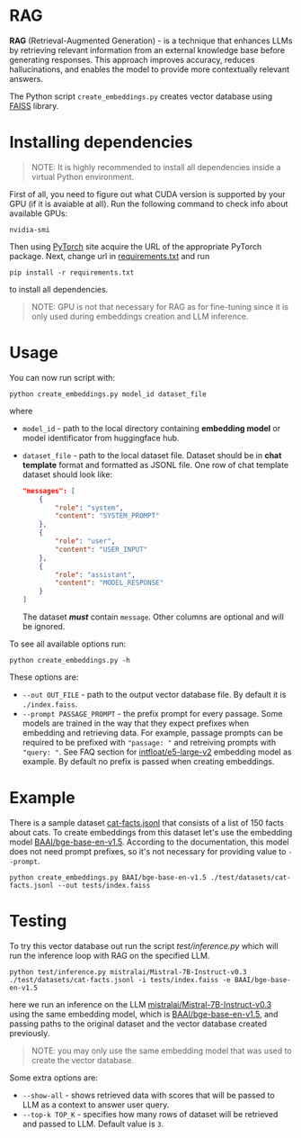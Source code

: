 # RAG

**RAG** (Retrieval-Augmented Generation) - is a technique that enhances LLMs by retrieving relevant information from an external knowledge base before generating responses. This approach improves accuracy, reduces hallucinations, and enables the model to provide more contextually relevant answers.

The Python script `create_embeddings.py` creates vector database using [FAISS](https://github.com/facebookresearch/faiss) library.

# Installing dependencies

> NOTE: It is highly recommended to install all dependencies inside a virtual Python environment.

First of all, you need to figure out what CUDA version is supported by your GPU (if it is avaiable at all). Run the following command to check info about available GPUs:

```shell
nvidia-smi
```

Then using [PyTorch](https://pytorch.org/get-started/locally/#start-locally) site acquire the URL of the appropriate PyTorch package. Next, change url in [requirements.txt](requirements.txt) and run

```shell
pip install -r requirements.txt
```

to install all dependencies.

> NOTE: GPU is not that necessary for RAG as for fine-tuning since it is only  used during embeddings creation and LLM inference.

# Usage

You can now run script with:

```shell
python create_embeddings.py model_id dataset_file
```

where
 - `model_id` - path to the local directory containing **embedding model** or model identificator from huggingface hub.
 - `dataset_file` - path to the local dataset file. Dataset should be in **chat template** format and formatted as JSONL file. One row of chat template dataset should look like:

   ```json
   "messages": [
       {
           "role": "system",
           "content": "SYSTEM_PROMPT"
       },
       {
           "role": "user",
           "content": "USER_INPUT"
       },
       {
           "role": "assistant",
           "content": "MODEL_RESPONSE"
       }
   ]
   ```
   The dataset ***must***  contain `message`. Other columns are optional and will be ignored.

To see all available options run:

```shell
python create_embeddings.py -h
```

These options are:
 - `--out OUT_FILE` - path to the output vector database file. By default it is `./index.faiss`.
 - `--prompt PASSAGE_PROMPT` - the prefix prompt for every passage. Some models are trained in the way that they expect prefixes when embedding and retrieving data. For example, passage prompts can be required to be prefixed with `"passage: "` and retreiving prompts with `"query: "`. See FAQ section for [intfloat/e5-large-v2](https://huggingface.co/intfloat/e5-large-v2#faq) embedding model as example. By default no prefix is passed when creating embeddings.

# Example

There is a sample dataset [cat-facts.jsonl](test/datasets/cat-facts.jsonl) that consists of a list of 150 facts about cats. To create embeddings from this dataset let's use the embedding model [BAAI/bge-base-en-v1.5](https://huggingface.co/BAAI/bge-base-en-v1.5). According to the documentation, this model does not need prompt prefixes, so it's not necessary for providing value to `--prompt`.

```shell
python create_embeddings.py BAAI/bge-base-en-v1.5 ./test/datasets/cat-facts.jsonl --out tests/index.faiss
```

# Testing

To try this vector database out run the script *test/inference.py* which will run the inference loop with RAG on the specified LLM.

```shell
python test/inference.py mistralai/Mistral-7B-Instruct-v0.3 ./test/datasets/cat-facts.jsonl -i tests/index.faiss -e BAAI/bge-base-en-v1.5
```

here we run an inference on the LLM [mistralai/Mistral-7B-Instruct-v0.3](https://huggingface.co/mistralai/Mistral-7B-Instruct-v0.3) using the same embedding model, which is [BAAI/bge-base-en-v1.5](https://huggingface.co/BAAI/bge-base-en-v1.5), and passing paths to the original dataset and the vector database created previously.

> NOTE: you may only use the same embedding model that was used to create the vector database.

Some extra options are:
 - `--show-all` - shows retrieved data with scores that will be passed to LLM as a context to answer user query.
 - `--top-k TOP_K` - specifies how many rows of dataset will be retrieved and passed to LLM. Default value is `3`.
